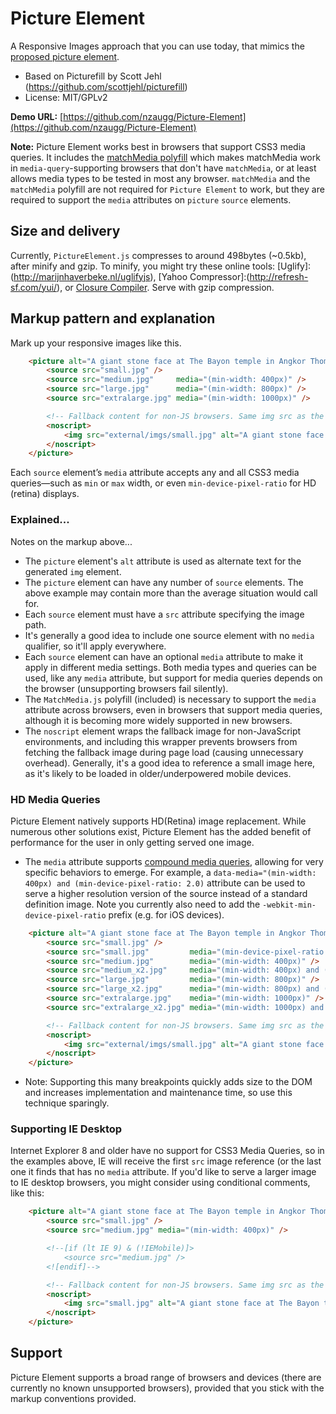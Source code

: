 # Picture Element

A Responsive Images approach that you can use today, that mimics the [proposed picture element](http://www.w3.org/community/respimg/wiki/Picture_Element_Proposal).

* Based on Picturefill by Scott Jehl (https://github.com/scottjehl/picturefill)
* License: MIT/GPLv2

**Demo URL:** [https://github.com/nzaugg/Picture-Element](https://github.com/nzaugg/Picture-Element)

**Note:** Picture Element works best in browsers that support CSS3 media queries. 
It includes the [matchMedia polyfill](https://github.com/paulirish/matchMedia.js/) 
which makes matchMedia work in `media-query`-supporting browsers that don't have 
`matchMedia`, or at least allows media types to be tested in most any browser. 
`matchMedia` and the `matchMedia` polyfill are not required for `Picture Element` 
to work, but they are required to support the `media` attributes on `picture` `source` elements.

## Size and delivery

Currently, `PictureElement.js` compresses to around 498bytes (~0.5kb), after minify and gzip. 
To minify, you might try these online tools: [Uglify]:(http://marijnhaverbeke.nl/uglifyjs), 
[Yahoo Compressor]:(http://refresh-sf.com/yui/), or [Closure Compiler](http://closure-compiler.appspot.com/home). Serve with gzip compression.

## Markup pattern and explanation

Mark up your responsive images like this. 

```html
	<picture alt="A giant stone face at The Bayon temple in Angkor Thom, Cambodia">
		<source src="small.jpg" />
		<source src="medium.jpg"     media="(min-width: 400px)" />
		<source src="large.jpg"      media="(min-width: 800px)" />
		<source src="extralarge.jpg" media="(min-width: 1000px)" />

		<!-- Fallback content for non-JS browsers. Same img src as the initial, unqualified source element. -->
		<noscript>
			<img src="external/imgs/small.jpg" alt="A giant stone face at The Bayon temple in Angkor Thom, Cambodia">
		</noscript>
	</picture>
```

Each `source` element’s `media` attribute accepts any and all CSS3 media queries—such as `min` or `max` width, or even `min-device-pixel-ratio` for HD (retina) displays. 

### Explained...

Notes on the markup above...

* The `picture` element's `alt` attribute is used as alternate text for the generated `img` element.
* The `picture` element can have any number of `source` elements. The above example may contain more than the average situation would call for.
* Each `source` element must have a `src` attribute specifying the image path. 
* It's generally a good idea to include one source element with no `media` qualifier, so it'll apply everywhere.
* Each `source` element can have an optional `media` attribute to make it apply in different media settings. Both media types and queries can be used, like any `media` attribute, but support for media queries depends on the browser (unsupporting browsers fail silently).
* The `MatchMedia.js` polyfill (included) is necessary to support the `media` attribute across browsers, even in browsers that support media queries, although it is becoming more widely supported in new browsers.
* The `noscript` element wraps the fallback image for non-JavaScript environments, and including this wrapper prevents browsers from fetching the fallback image during page load (causing unnecessary overhead). Generally, it's a good idea to reference a small image here, as it's likely to be loaded in older/underpowered mobile devices.
	
### HD Media Queries

Picture Element natively supports HD(Retina) image replacement.  While numerous other solutions exist, Picture Element has the added benefit of performance for the user in only getting served one image.

* The `media` attribute supports [compound media queries](https://developer.mozilla.org/en-US/docs/CSS/Media_queries), allowing for very specific behaviors to emerge.  For example, a `data-media="(min-width: 400px) and (min-device-pixel-ratio: 2.0)` attribute can be used to serve a higher resolution version of the source instead of a standard definition image. Note you currently also need to add the `-webkit-min-device-pixel-ratio` prefix (e.g. for iOS devices).

```html
	<picture alt="A giant stone face at The Bayon temple in Angkor Thom, Cambodia">
		<source src="small.jpg" />
		<source src="small.jpg"         media="(min-device-pixel-ratio: 2.0)" />
		<source src="medium.jpg"        media="(min-width: 400px)" />
		<source src="medium_x2.jpg"     media="(min-width: 400px) and (min-device-pixel-ratio: 2.0)" />
		<source src="large.jpg"         media="(min-width: 800px)" />
		<source src="large_x2.jpg"      media="(min-width: 800px) and (min-device-pixel-ratio: 2.0)" />
		<source src="extralarge.jpg"    media="(min-width: 1000px)" />
		<source src="extralarge_x2.jpg" media="(min-width: 1000px) and (min-device-pixel-ratio: 2.0)" />

		<!-- Fallback content for non-JS browsers. Same img src as the initial, unqualified source element. -->
		<noscript>
			<img src="external/imgs/small.jpg" alt="A giant stone face at The Bayon temple in Angkor Thom, Cambodia">
		</noscript>
	</picture>
```

* Note: Supporting this many breakpoints quickly adds size to the DOM and increases implementation and maintenance time, so use this technique sparingly.

### Supporting IE Desktop

Internet Explorer 8 and older have no support for CSS3 Media Queries, so in the examples above, IE will receive the first `src`
 image reference (or the last one it finds that has no `media` attribute. If you'd like to serve a larger image to IE desktop
browsers, you might consider using conditional comments, like this:

```html
	<picture alt="A giant stone face at The Bayon temple in Angkor Thom, Cambodia">
		<source src="small.jpg" />
		<source src="medium.jpg" media="(min-width: 400px)" />

		<!--[if (lt IE 9) & (!IEMobile)]>
		    <source src="medium.jpg" />
		<![endif]-->

		<!-- Fallback content for non-JS browsers. Same img src as the initial, unqualified source element. -->
		<noscript>
			<img src="small.jpg" alt="A giant stone face at The Bayon temple in Angkor Thom, Cambodia">
		</noscript>
	</picture>
```

## Support

Picture Element supports a broad range of browsers and devices (there are currently no known unsupported browsers), provided that you stick with the markup conventions provided.

